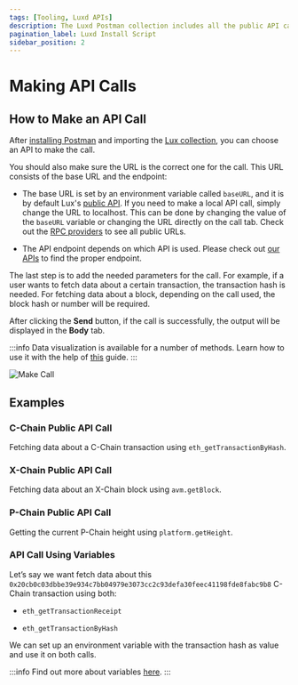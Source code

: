 ```yaml
---
tags: [Tooling, Luxd APIs]
description: The Luxd Postman collection includes all the public API calls that are available on Luxd instance, allowing you to quickly issue commands to your node and see the response, without having to copy and paste long and complicated `curl` commands.
pagination_label: Luxd Install Script
sidebar_position: 2
---
```


# Making API Calls

## How to Make an API Call

After [installing Postman](../luxd-postman-collection/setup#setup)
and importing the [Lux collection](../luxd-postman-collection/setup#collection-import), you can choose an API to make the call.

You should also make sure the URL is the correct one for the call.
This URL consists of the base URL and the endpoint:

* The base URL is set by an environment variable called `baseURL`, and it is by
default Lux's [public API](../../tooling/rpc-providers.md#mainnet-rpc---public-api-server).
If you need to make a local API call, simply change the URL to localhost.
This can be done by changing the value
of the `baseURL` variable or changing the URL directly on the call tab.
Check out the [RPC providers](../rpc-providers.md) to see all public URLs.

* The API endpoint depends on which API is used. Please check out
[our APIs](../../reference/luxd/c-chain/api.md) to find the proper endpoint.


The last step is to add the needed parameters for the call.
For example, if a user wants to fetch data
about a certain transaction, the transaction hash is needed. For fetching data about a
block, depending on the call used, the block hash or number will be required.

After clicking the **Send** button, if the call is successfully, the output will be displayed in the **Body** tab.

:::info
Data visualization is available for a number of methods.
Learn how to use it with the help of
[this](../luxd-postman-collection/data-visualization.md) guide.
:::

![Make Call](/img/postman/postman-38-make-api-call.png)



## Examples

### C-Chain Public API Call

Fetching data about a C-Chain transaction using `eth_getTransactionByHash`.

<!--
<iframe src="https://www.youtube.com/embed/B9jVNOrrZ_w?modestbranding=1&rel=0&color=white&autoplay=0" allow='autoplay' width="1000" height="800" frameborder="0" allowfullscreen></iframe>
-->

### X-Chain Public API Call

Fetching data about an X-Chain block using `avm.getBlock`.

<!--
<iframe src="https://www.youtube.com/embed/4Yu2G3Zvrdo?modestbranding=1&rel=0&color=white&autoplay=0" allow='autoplay' width="1000" height="800" frameborder="0" allowfullscreen></iframe>
-->

### P-Chain Public API Call

Getting the current P-Chain height using `platform.getHeight`.

<!--
<iframe src="https://www.youtube.com/embed/9d5VPNcODDw?modestbranding=1&rel=0&color=white&autoplay=0" allow='autoplay' width="1000" height="800" frameborder="0" allowfullscreen></iframe>
-->

### API Call Using Variables

Let’s say we want fetch data about this `0x20cb0c03dbbe39e934c7bb04979e3073cc2c93defa30feec41198fde8fabc9b8`
C-Chain transaction using both:

* `eth_getTransactionReceipt`

* `eth_getTransactionByHash`

We can set up an environment variable with the transaction hash as value and use it on both calls.

:::info
Find out more about variables [here](../luxd-postman-collection/variables.md).
:::

<!--
<iframe src="https://www.youtube.com/embed/26xCiawBRjM?modestbranding=1&rel=0&color=white&autoplay=0" allow='autoplay' width="1000" height="800" frameborder="0" allowfullscreen></iframe>
-->
